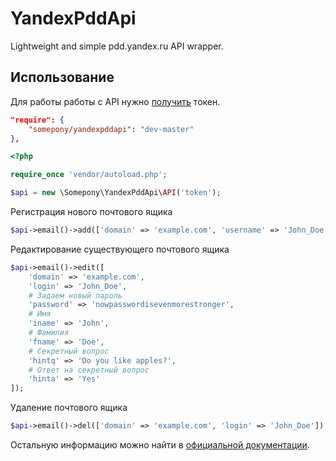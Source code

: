 # YandexPddApi
Lightweight and simple pdd.yandex.ru API wrapper.

Использование
------
Для работы работы с API нужно [получить](https://pddimp.yandex.ru/api2/admin/get_token) токен.

```json
"require": {
    "somepony/yandexpddapi": "dev-master"
},
```

```php
<?php

require_once 'vendor/autoload.php';

$api = new \Somepony\YandexPddApi\API('token');
```

Регистрация нового почтового ящика<br />
```php
$api->email()->add(['domain' => 'example.com', 'username' => 'John_Doe', 'password' => 'strongpassword']);
```

Редактирование существующего почтового ящика<br />
```php
$api->email()->edit([
    'domain' => 'example.com',
    'login' => 'John_Doe',
    # Задаем новый пароль
    'password' => 'nowpasswordisevenmorestronger',
    # Имя
    'iname' => 'John',
    # Фамилия
    'fname' => 'Doe',
    # Секретный вопрос
    'hintq' => 'Do you like apples?',
    # Ответ на секретный вопрос
    'hinta' => 'Yes'
]);
```

Удаление почтового ящика<br />
```php
$api->email()->del(['domain' => 'example.com', 'login' => 'John_Doe']);
```

Остальную информацию можно найти в [официальной документации](https://tech.yandex.ru/pdd/doc/about-docpage/).

